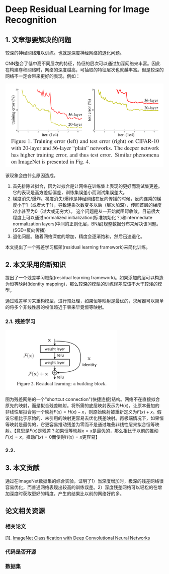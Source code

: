 # Deep Residual Learning for Image Recognition

## 1. 文章想要解决的问题

较深的神经网络难以训练。也就是深度神经网络的退化问题。

CNN整合了低中高不同层次的特征，特征的层次可以通过加深网络来丰富。因此在构建卷积网络时，网络的深度越高，可抽取的特征层次也就越丰富。但是较深的网络不一定会带来更好的表现。例如：

<img src="../image/1_Deep Residual Learning for Image Recognition/1.1 Figure 1.png" style="zoom:67%;" />

该现象会由什么原因造成。

1. 首先排除过拟合，因为过拟合是让网络在训练集上表现的更好而测试集更差。它的表现是高方差低偏差，训练集误差小而测试集误差大。
2. 梯度消失/爆炸。梯度消失/爆炸是神经网络在反向传播的时候，反向连乘的梯度小于1（或者大于1），导致连乘次数变多以后（层次加深），传回首层的梯度过小甚至为0（过大或无穷大）。 这个问题是从一开始就阻碍收敛，目前很大程度上可以通过normalized initialization(标准初始化？)和intermediate normalization layers(中间的正则化层，BN层)规整数据分布来解决该问题。(SGD+反向传播)
3. 退化问题。随着网络深度的增加，精度会逐渐饱和，然后迅速退化。



本文提出了一个残差学习框架(residual learning framework)来简化训练。

## 2. 本文采用的新知识

提出了一个残差学习框架(residual learning framework)。如果添加的层可以构造为恒等映射(identity mapping)，那么较深的模型的训练误差应该不大于较浅的模型。

通过残差学习来重构模型，进行预处理，如果恒等映射是最优的，求解器可以简单的将多个非线性层的权值趋近于零来毕竟恒等映射。

### 2.1. 残差学习 

<img src="../image/1_Deep Residual Learning for Image Recognition/fig. 2.png" style="zoom:80%;" />

图为残差网络的一个"shortcut connection"(快捷连接)结构。网络不在直接拟合原先的映射，而是拟合残差映射。将所需的底层映射表示为$H(x)$，让原本叠加的非线性层拟合另一个映射$F(x)=H(x)-x$，则原始映射被重新定义为$F(x)+x$。假设它相比于原始的、未引用的映射更容易去优化残差映射。再极端情况下，如果恒等映射是最优的，它更容易推动残差为零而不是通过堆叠非线性层来拟合恒等映射。【意思是$F(x)$是残差？如果恒等映射$x=x$是最优的，那么相比于以前的推动$F(x)=x$，推动$F(x)=0$而使得$H(x)=x$更容易】

### 2.2. 

## 3. 本文贡献

通过在ImageNet数据集的综合实验，证明了1）当深度增加时，极深的残差网络很容易优化，而普通网络表现出较高的训练误差。2）深度残差网络可以轻松的在增加深度时获取更好的精度，产生的结果比以前的网络好的多。

### 

## 论文相关资源

### 相关论文

[1]. [ImageNet Classification with Deep Convolutional Neural Networks](http://papers.nips.cc/paper/4824-imagenet-classification-with-deep-convolutional-neural-networks.pdf)

### 代码是否开源

### 数据集